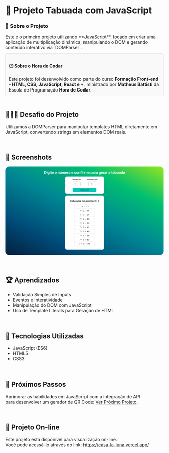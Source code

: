 # 🔢 Projeto Tabuada com JavaScript 

<h3>🎯 Sobre o Projeto</h3>
Este é o primeiro projeto utilizando **JavaScript**, focado em criar uma aplicação de multiplicação dinâmica, manipulando o DOM e gerando conteúdo interativo via `DOMParser`.


<div style="border: 1px solid #ddd; padding: 10px; margin-top: 10px; border-radius: 5px; background-color: #f9f9f9;">
    <h4>🕒 Sobre o Hora de Codar</h4>
    Este projeto foi desenvolvido como parte do curso <strong>Formação Front-end - HTML, CSS, JavaScript, React e +</strong>, ministrado por <strong>Matheus Battisti</strong> da Escola de Programação <strong>Hora de Codar</strong>.
</div>


<br />

## 👨🏾‍💻 Desafio do Projeto
 
Utilizamos a DOMParser para manipular templates HTML diretamente em JavaScript, convertendo strings em elementos DOM reais.

<br />

## 📸 Screenshots
![Captura de tela](./screen/screen.png)

<br />

## 🏆 Aprendizados 

- Validação Simples de Inputs
- Eventos e Interatividade
- Manipulação do DOM com JavaScript
- Uso de Template Literals para Geração de HTML

<br />

## 🚀 Tecnologias Utilizadas

- JavaScript (ES6)
- HTML5
- CSS3

<br />

## 🧠 Próximos Passos
Aprimorar as habilidades em JavaScript com a integração de API <br />
para desenvolver um gerador de QR Code: [Ver Próximo Projeto](https://github.com/domfabio/Projeto-Final-Website-Responsivo-Design-Systems).

<br />

## 🔗 Projeto On-line
Este projeto está disponível para visualização on-line. <br />
Você pode acessá-lo através do link: https://casa-la-luna.vercel.app/
